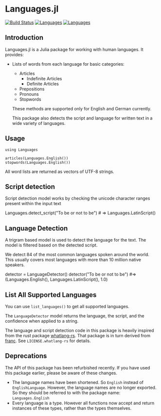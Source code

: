 Languages.jl
============
[![Build Status](https://travis-ci.org/JuliaText/Languages.jl.svg)](https://travis-ci.org/JuliaText/Languages.jl)
[![Languages](http://pkg.julialang.org/badges/Languages_0.5.svg)](http://pkg.julialang.org/?pkg=Languages)
[![Languages](http://pkg.julialang.org/badges/Languages_0.6.svg)](http://pkg.julialang.org/?pkg=Languages)


## Introduction

Languages.jl is a Julia package for working with human languages. It provides:

* Lists of words from each language for basic categories:
	* Articles
		* Indefinite Articles
		* Definite Articles
	* Prepositions
	* Pronouns
	* Stopwords

	These methods are supported only for English and German currently.

	This package also detects the script and language for written text in a wide variety of languages.  

## Usage

	using Languages

	articles(Languages.English())
	stopwords(Languages.English())

All word lists are returned as vectors of UTF-8 strings.

## Script detection

Script detection model works by checking the unicode character ranges present within
the input text

  Languages.detect_script("To be or not to be") # => Languages.LatinScript()

## Language Detection

A trigram based model is used to detect the language for the text. The model is
filtered based on the detected script.

We detect 84 of the most common languages spoken around the world. This usually
covers most languages with more than 10 million native speakers.

  detector = LanguageDetector()
  detector("To be or not to be") #=>  (Languages.English(), Languages.LatinScript(), 1.0)
  
## List All Supported Languages
You can use `list_languages()` to get all supported languages.

The `LanguageDetector` model returns the language, the script, and the confidence when applied to a string.

The language and script detection code in this package is heavily inspired from  the rust package [whatlang-rs](https://github.com/greyblake/whatlang-rs). That package is in turn derived from [franc](https://github.com/wooorm/franc). See `LICENSE.whatlang-rs` for details.

## Deprecations

The API of this package has been refurbished recently. If you have used this package earlier,
please be aware of these changes.

  * The language names have been shortened. So `English` instead of `EnglishLanguage`. However, the language names are no longer exported. So they should be referred to with the package name: `Languages.English`
  * Every language is a type. However all functions now accept and return instances of these types, rather than the types themselves.

